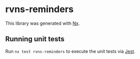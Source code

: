 # rvns-reminders

This library was generated with [Nx](https://nx.dev).

## Running unit tests

Run `nx test rvns-reminders` to execute the unit tests via [Jest](https://jestjs.io).
